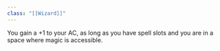 ```yaml
---
class: "[[Wizard]]"
---
```

You gain a +1 to your AC, as long as you have spell slots and you are in a space where magic is accessible.